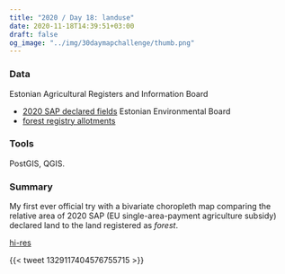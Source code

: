```yaml
---
title: "2020 / Day 18: landuse"
date: 2020-11-18T14:39:51+03:00
draft: false
og_image: "../img/30daymapchallenge/thumb.png"
---
```

### Data
Estonian Agricultural Registers and Information Board
- [2020 SAP declared fields](https://avaandmed.eesti.ee/datasets/pollumassiivide-register)
Estonian Environmental Board
- [forest registry allotments](https://keskkonnaamet.ee/en/node/2736)

### Tools
PostGIS, QGIS.

### Summary
My first ever official try with a bivariate choropleth map comparing
the relative area of 2020 SAP (EU single-area-payment agriculture subsidy)
declared land to the land registered as _forest_.

[hi-res](https://tkardi.ee/writeup/img/30daymapchallenge/day-18-landuse.png)

{{< tweet 1329117404576755715 >}}
